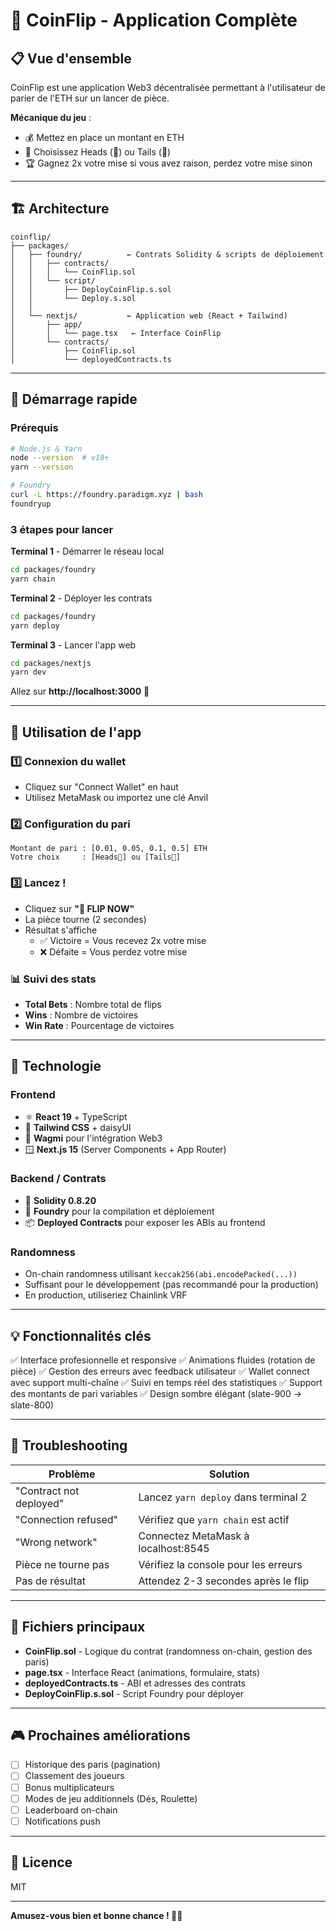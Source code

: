 # 🎲 CoinFlip - Application Complète

## 📋 Vue d'ensemble

CoinFlip est une application Web3 décentralisée permettant à l'utilisateur de parier de l'ETH sur un lancer de pièce. 

**Mécanique du jeu** :
- 💰 Mettez en place un montant en ETH
- 🎲 Choisissez Heads (👑) ou Tails (🌙)
- 🏆 Gagnez 2x votre mise si vous avez raison, perdez votre mise sinon

---

## 🏗️ Architecture

```
coinflip/
├── packages/
│   ├── foundry/          ← Contrats Solidity & scripts de déploiement
│   │   ├── contracts/
│   │   │   └── CoinFlip.sol
│   │   └── script/
│   │       ├── DeployCoinFlip.s.sol
│   │       └── Deploy.s.sol
│   │
│   └── nextjs/           ← Application web (React + Tailwind)
│       ├── app/
│       │   └── page.tsx   ← Interface CoinFlip
│       └── contracts/
│           ├── CoinFlip.sol
│           └── deployedContracts.ts
```

---

## 🚀 Démarrage rapide

### Prérequis
```bash
# Node.js & Yarn
node --version  # v18+
yarn --version

# Foundry
curl -L https://foundry.paradigm.xyz | bash
foundryup
```

### 3 étapes pour lancer

**Terminal 1** - Démarrer le réseau local
```bash
cd packages/foundry
yarn chain
```

**Terminal 2** - Déployer les contrats
```bash
cd packages/foundry
yarn deploy
```

**Terminal 3** - Lancer l'app web
```bash
cd packages/nextjs
yarn dev
```

Allez sur **http://localhost:3000** 🎉

---

## 📱 Utilisation de l'app

### 1️⃣ Connexion du wallet
- Cliquez sur "Connect Wallet" en haut
- Utilisez MetaMask ou importez une clé Anvil

### 2️⃣ Configuration du pari
```
Montant de pari : [0.01, 0.05, 0.1, 0.5] ETH
Votre choix     : [Heads👑] ou [Tails🌙]
```

### 3️⃣ Lancez !
- Cliquez sur **"🎲 FLIP NOW"**
- La pièce tourne (2 secondes)
- Résultat s'affiche
  - ✅ Victoire = Vous recevez 2x votre mise
  - ❌ Défaite = Vous perdez votre mise

### 📊 Suivi des stats
- **Total Bets** : Nombre total de flips
- **Wins** : Nombre de victoires
- **Win Rate** : Pourcentage de victoires

---

## 🧠 Technologie

### Frontend
- ⚛️ **React 19** + TypeScript
- 🎨 **Tailwind CSS** + daisyUI
- 🔗 **Wagmi** pour l'intégration Web3
- 🪟 **Next.js 15** (Server Components + App Router)

### Backend / Contrats
- 🔷 **Solidity 0.8.20**
- 🔨 **Foundry** pour la compilation et déploiement
- 📦 **Deployed Contracts** pour exposer les ABIs au frontend

### Randomness
- On-chain randomness utilisant `keccak256(abi.encodePacked(...))`
- Suffisant pour le développement (pas recommandé pour la production)
- En production, utiliseriez Chainlink VRF

---

## 💡 Fonctionnalités clés

✅ Interface profesionnelle et responsive
✅ Animations fluides (rotation de pièce)
✅ Gestion des erreurs avec feedback utilisateur
✅ Wallet connect avec support multi-chaîne
✅ Suivi en temps réel des statistiques
✅ Support des montants de pari variables
✅ Design sombre élégant (slate-900 → slate-800)

---

## 🐛 Troubleshooting

| Problème | Solution |
|----------|----------|
| "Contract not deployed" | Lancez `yarn deploy` dans terminal 2 |
| "Connection refused" | Vérifiez que `yarn chain` est actif |
| "Wrong network" | Connectez MetaMask à localhost:8545 |
| Pièce ne tourne pas | Vérifiez la console pour les erreurs |
| Pas de résultat | Attendez 2-3 secondes après le flip |

---

## 📝 Fichiers principaux

- **CoinFlip.sol** - Logique du contrat (randomness on-chain, gestion des paris)
- **page.tsx** - Interface React (animations, formulaire, stats)
- **deployedContracts.ts** - ABI et adresses des contrats
- **DeployCoinFlip.s.sol** - Script Foundry pour déployer

---

## 🎮 Prochaines améliorations

- [ ] Historique des paris (pagination)
- [ ] Classement des joueurs
- [ ] Bonus multiplicateurs
- [ ] Modes de jeu additionnels (Dés, Roulette)
- [ ] Leaderboard on-chain
- [ ] Notifications push

---

## 📄 Licence

MIT

---

**Amusez-vous bien et bonne chance ! 🎲✨**
